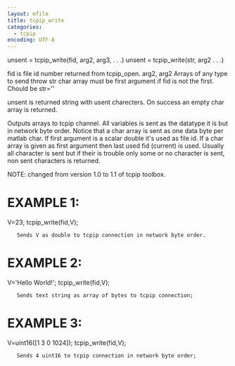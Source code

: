 ```yaml
---
layout: mfile
title: tcpip_write
categories:
  - tcpip
encoding: UTF-8
---
```


unsent = tcpip\_write(fid, arg2, arg3, . . .)
unsent = tcpip\_write(str, arg2 . . .)

fid          is file id number returned from tcpip\_open.
arg2, arg2   Arrays of any type to send throw
str          char array must be first argument if fid
             is not the first. Chould be  str=''

unsent   is returned string with usent charecters.
         On success an empty char array is returned.

Outputs arrays to tcpip channel. All variables is sent as the
datatype it is but in network byte order. Notice that a char
array is sent as one data byte per matlab char.
If first argument is a scalar double it's used as file id.
If a char array is given as first argument then last used
fid (current) is used.
Usually all character is sent but if their is trouble only
some or no character is sent, non sent characters is returned.

NOTE: changed from version 1.0 to 1.1 of tcpip toolbox.

# EXAMPLE 1:

 V=23;
 tcpip\_write(fid,V);

       Sends V as double to tcpip connection in network byte order.


# EXAMPLE 2:

 V='Hello World!';
 tcpip\_write(fid,V);

       Sends text string as array of bytes to tcpip connection;


# EXAMPLE 3:

 V=uint16([1 3 0 1024]);
 tcpip\_write(fid,V);

       Sends 4 uint16 to tcpip connection in network byte order;
